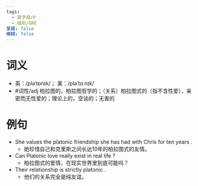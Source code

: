 ```yaml
---
tags:
  - 首字母/P
  - 级别/GRE
掌握: false
模糊: false
---
```

# 词义
- 英：/pləˈtɒnɪk/； 美：/pləˈtɑːnɪk/
- #词性/adj  柏拉图的，柏拉图哲学的；（关系）柏拉图式的（指不含性爱），亲密而无性爱的；理论上的，空谈的；无害的
# 例句
- She values the platonic friendship she has had with Chris for ten years .
	- 她珍惜自己和克里斯之间长达10年的柏拉图式的友情。
- Can Platonic love really exist in real life ?
	- 柏拉图式的爱情，在现实世界里到底可能吗？
- Their relationship is strictly platonic .
	- 他们的关系完全是纯友谊。
